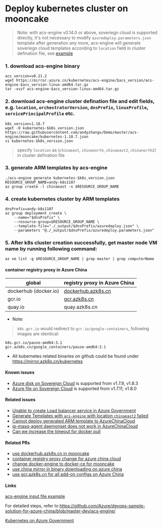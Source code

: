 # Deploy kubernetes cluster on mooncake
> Note: with acs-engine v0.14.0 or above, soveriegn cloud is supported directly, it's not necessary to modify `azuredeploy.parameters.json` template after generation any more, acs-engine will generate soveriegn cloud templates according to `location` field in cluster defination file, see [example](https://github.com/andyzhangx/demo/blob/master/acs-engine/mooncake/kubernetes-1.10.7.json#L3)

### 1. download acs-engine binary
```
acs_version=v0.21.2
wget https://mirror.azure.cn/kubernetes/acs-engine/$acs_version/acs-engine-$acs_version-linux-amd64.tar.gz
tar -xvzf acs-engine-$acs_version-linux-amd64.tar.gz
```

### 2. download acs-engine cluster defination file and edit fields, e.g. `location`, `orchestratorVersion`, `dnsPrefix`, `linuxProfile`, `servicePrincipalProfile` etc.
```
k8s_version=1.10.7
wget -O kubernetes-$k8s_version.json https://raw.githubusercontent.com/andyzhangx/Demo/master/acs-engine/mooncake/kubernetes-1.10.7.json
vi kubernetes-$k8s_version.json
```
> specify `location` as (`chinaeast`, `chinanorth`, `chinaeast2`, `chinanorth2`) in cluster defination file

### 3. generate ARM templates by acs-engine
```
./acs-engine generate kubernetes-$k8s_version.json
RESOURCE_GROUP_NAME=andy-k8s1107
az group create -l chinaeast -n $RESOURCE_GROUP_NAME
```

### 4. create kubernetes cluster by ARM templates
```
dnsPrefix=andy-k8s1107
az group deployment create \
    --name="$dnsPrefix" \
    --resource-group=$RESOURCE_GROUP_NAME \
    --template-file="./_output/$dnsPrefix/azuredeploy.json" \
    --parameters "@./_output/$dnsPrefix/azuredeploy.parameters.json"
```

### 5. After k8s cluster creation successfully, get master node VM name by running following command:
```
az vm list -g $RESOURCE_GROUP_NAME | grep master | grep computerName
```

#### container registry proxy in Azure China
| global | registry proxy in Azure China|
| ---- | ---- |
| dockerhub (docker.io) | [dockerhub.azk8s.cn](http://mirror.azk8s.cn/help/docker-registry-proxy-cache.html) |
| gcr.io | [gcr.azk8s.cn](http://mirror.azk8s.cn/help/gcr-proxy-cache.html) |
| quay.io | quay.azk8s.cn |

 - Note: 
  > `k8s.gcr.io` would redirect to `gcr.io/google-containers`, following images are identical:
```
k8s.gcr.io/pause-amd64:3.1
gcr.azk8s.cn/google_containers/pause-amd64:3.1
```
 - All kubernetes related binaries on github could be found under https://mirror.azk8s.cn/kubernetes

#### Known issues
 - [Azure disk on Sovereign Cloud](https://github.com/kubernetes/kubernetes/pull/50673) is supported from v1.7.9, v1.8.3
 - [Azure file on Sovereign Cloud](https://github.com/kubernetes/kubernetes/pull/48460) is supported from v1.7.11, v1.8.0
 
#### Related issues
 - [Unable to create Load balancer service in Azure Government](https://github.com/Azure/acs-engine/issues/3754)
 - [Generate Templates with `acs-engine` with location `chinaeast2` failed](https://github.com/Azure/acs-engine/issues/3812)
 - [Cannot deploy generated ARM template to AzureChinaCloud](https://github.com/Azure/acs-engine/issues/3024)
 - [ip-masq-agent daemonset does not work in AzureChinaCloud](https://github.com/Azure/acs-engine/issues/4063)
 - [Can we increase the timeout for docker pull](https://github.com/Azure/acs-engine/issues/4126) 
 
#### Related PRs
 - [use dockerhub.azk8s.cn in mooncake](https://github.com/Azure/acs-engine/pull/3887)
 - [container registry proxy change for azure china cloud](https://github.com/Azure/acs-engine/pull/3683)
 - [change docker-engine to docker-ce for mooncake](https://github.com/Azure/azure-docker-extension/pull/132)
 - [use china mirror in binary downloading on azure china](https://github.com/Azure/acs-engine/pull/4137)
 - [use gcr.azk8s.cn for all add-on configs on Azure China](https://github.com/Azure/acs-engine/pull/4190)

#### Links
[acs-engine input file example](https://raw.githubusercontent.com/andyzhangx/Demo/master/acs-engine/mooncake/kubernetes-1.10.7.json)

For detailed steps, refer to https://github.com/Azure/devops-sample-solution-for-azure-china/blob/master-dev/acs-engine/

[Kubernetes on Azure Government](https://docs.microsoft.com/en-us/azure/azure-government/documentation-government-k8)
